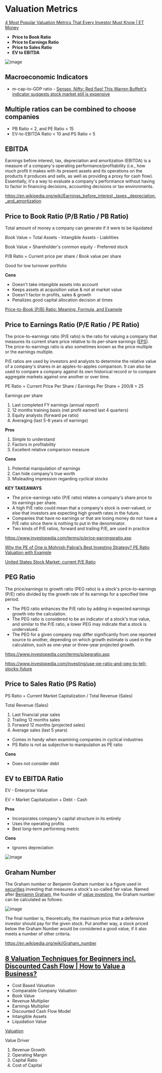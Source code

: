 # Valuation Metrics

[4 Most Popular Valuation Metrics That Every Investor Must Know | ET Money](https://www.youtube.com/watch?v=kqNaY3woTeE)

- **Price to Book Ratio**
- **Price to Earnings Ratio**
- **Price to Sales Ratio**
- **EV to EBITDA**

![image](../../media/Market-Terms_Valuation-Metrics-image1.jpg)

## Macroeconomic Indicators

- m-cap-to-GDP ratio - [Sensex, Nifty: Red flag! This Warren Buffett's indicator suggests stock market still is expensive](https://www.businesstoday.in/markets/stocks/story/sensex-nifty-red-flag-this-warren-buffetts-indicator-suggests-stock-market-still-is-expensive-466589-2025-03-04)

## Multiple ratios can be combined to choose companies

- PB Ratio < 2, and PE Ratio < 15
- EV-to-EBITDA Ratio < 10 and PS Ratio < 5

## EBITDA

Earnings before interest, tax, depreciation and amortization (EBITDA) is a measure of a company's operating performance/profitability (i.e., how much profit it makes with its present assets and its operations on the products it produces and sells, as well as providing a proxy for cash flow). Essentially, it's a way to evaluate a company's performance without having to factor in financing decisions, accounting decisions or tax environments.

https://en.wikipedia.org/wiki/Earnings_before_interest,_taxes,_depreciation,_and_amortization

## Price to Book Ratio (P/B Ratio / PB Ratio)

Total amount of money a company can generate if it were to be liquidated

Book Value = Total Assets - Intangible Assets - Liabilities

Book Value = Shareholder's common equity - Preferred stock

P/B Ratio = Current price per share / Book value per share

Good for low turnover portfolio

**Cons**

- Doesn't take intangible assets into account
- Keeps assets at acquisition value & not at market value
- Doesn't factor in profits, sales & growth
- Penalizes good capital allocation decision at times

[Price-to-Book (P/B) Ratio: Meaning, Formula, and Example](https://www.investopedia.com/terms/p/price-to-bookratio.asp)

## Price to Earnings Ratio (P/E Ratio / PE Ratio)

The price-to-earnings ratio (P/E ratio) is the ratio for valuing a company that measures its current share price relative to its per-share earnings ([EPS](https://www.investopedia.com/terms/e/eps.asp)). The price-to-earnings ratio is also sometimes known as the price multiple or the earnings multiple.

P/E ratios are used by investors and analysts to determine the relative value of a company's shares in an apples-to-apples comparison. It can also be used to compare a company against its own historical record or to compare aggregate markets against one another or over time.

PE Ratio = Current Price Per Share / Earnings Per Share = 200/8 = 25

Earnings per share

1. Last completed FY earnings (annual report)
2. 12 months training basis (net profit earned last 4 quarters)
3. Equity analysts (forward pe ratio)
4. Averaging (last 5-6 years of earnings)

**Pros**

1. Simple to understand
2. Factors in profitability
3. Excellent relative comparison measure

**Cons**

1. Potential manipulation of earnings
2. Can hide company's true worth
3. Misleading impression regarding cyclical stocks

**KEY TAKEAWAYS**

- The price-earnings ratio (P/E ratio) relates a company's share price to its earnings per share.
- A high P/E ratio could mean that a company's stock is over-valued, or else that investors are expecting high growth rates in the future.
- Companies that have no earnings or that are losing money do not have a P/E ratio since there is nothing to put in the denominator.
- Two kinds of P/E ratios, forward and trailing P/E, are used in practice

https://www.investopedia.com/terms/p/price-earningsratio.asp

[Why the PE of One is Mohnish Pabrai’s Best Investing Strategy? PE Ratio Valuation with Example](https://www.youtube.com/watch?v=YzyM8AK9xj8)

[United States Stock Market: current P/E Ratio](https://worldperatio.com/area/united-states/)

## PEG Ratio

The price/earnings to growth ratio (PEG ratio) is a stock's price-to-earnings (P/E) ratio divided by the growth rate of its earnings for a specified time period.

- The PEG ratio enhances the P/E ratio by adding in expected earnings growth into the calculation.
- The PEG ratio is considered to be an indicator of a stock's true value, and similar to the P/E ratio, a lower PEG may indicate that a stock is undervalued.
- The PEG for a given company may differ significantly from one reported source to another, depending on which growth estimate is used in the calculation, such as one-year or three-year projected growth.

https://www.investopedia.com/terms/p/pegratio.asp

https://www.investopedia.com/investing/use-pe-ratio-and-peg-to-tell-stocks-future

## Price to Sales Ratio (PS Ratio)

PS Ratio = Current Market Capitalization / Total Revenue (Sales)

Total Revenue (Sales)

1. Last financial year sales
2. Trailing 12 months sales
3. Forward 12 months (projected sales)
4. Average sales (last 5 years)

- Comes in handy when examining companies in cyclical industries
- PS Ratio is not as subjective to manipulation as PE ratio

**Cons**

- Does not consider debt

## EV to EBITDA Ratio

EV - Enterprise Value

EV = Market Capitalization + Debt - Cash

**Pros**

- Incorporates company's capital structure in its entirely
- Uses the operating profits
- Best long-term performing metric

**Cons**

- Ignores depreciation

![image](../../media/Market-Terms_Valuation-Metrics-image1.jpg)

## Graham Number

The Graham number or Benjamin Graham number is a figure used in [securities](https://en.wikipedia.org/wiki/Securities) investing that measures a stock's so-called fair value. Named after [Benjamin Graham](https://en.wikipedia.org/wiki/Benjamin_Graham), the founder of [value investing](https://en.wikipedia.org/wiki/Value_investing), the Graham number can be calculated as follows:

![image](../../media/Market-Terms_Valuation-Metrics-image2.jpg)

The final number is, theoretically, the maximum price that a defensive investor should pay for the given stock. Put another way, a stock priced below the Graham Number would be considered a good value, if it also meets a number of other criteria.

https://en.wikipedia.org/wiki/Graham_number

## [8 Valuation Techniques for Beginners incl. Discounted Cash Flow | How to Value a Business?](https://www.youtube.com/watch?v=PgV9w6MS1B8)

- Cost Based Valuation
- Comparable Company Valuation
- Book Value
- Revenue Multiplier
- Earnings Multiplier
- Discounted Cash Flow Model
- Intangible Assets
- Liquidation Value

[Valuation](https://www.youtube.com/playlist?list=PLUkh9m2BorqnKWu0g5ZUps_CbQ-JGtbI9)

Value Driver

1. Revenue Growth
2. Operating Margin
3. Capital Ratio
4. Cost of Capital
